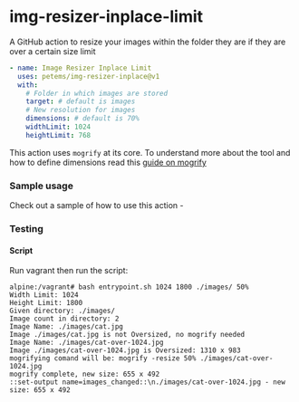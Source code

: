 # img-resizer-inplace-limit

A GitHub action to resize your images within the folder they are if they are over a certain size limit

```yml
- name: Image Resizer Inplace Limit
  uses: petems/img-resizer-inplace@v1
  with:
    # Folder in which images are stored
    target: # default is images
    # New resolution for images
    dimensions: # default is 70%
    widthLimit: 1024 
    heightLimit: 768
```

This action uses `mogrify` at its core. To understand more about the tool and how to define dimensions read this [guide on mogrify](https://imagemagick.org/script/mogrify.php)

### Sample usage

Check out a sample of how to use this action - 

### Testing

#### Script

Run vagrant then run the script:

```
alpine:/vagrant# bash entrypoint.sh 1024 1800 ./images/ 50%
Width Limit: 1024
Height Limit: 1800
Given directory: ./images/
Image count in directory: 2
Image Name: ./images/cat.jpg
Image ./images/cat.jpg is not Oversized, no mogrify needed
Image Name: ./images/cat-over-1024.jpg
Image ./images/cat-over-1024.jpg is Oversized: 1310 x 983
mogrifying comand will be: mogrify -resize 50% ./images/cat-over-1024.jpg
mogrify complete, new size: 655 x 492
::set-output name=images_changed::\n./images/cat-over-1024.jpg - new size: 655 x 492
```